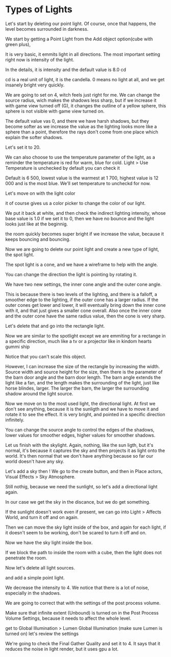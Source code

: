 # Types of Lights

Let's start by deleting our point light.
Of course, once that happens, the level becomes surrounded in darkness.

We start by getting a Point Light from the Add object option(cube with green plus),

It is very basic, it emmits light in all directions.
The most important setting right now is intensity of the light.

In the details, it is intensity and the default value is 8.0 cd

cd is a real unit of light, it is the candella.
0 means no light at all, and we get insanely bright very quickly.

We are going to set on 4, witch feels just right for me.
We can change the source radius, wich makes the shadows less sharp, but if we increase it with game view turned off (G), it changes the outline of a yellow sphere, this sphere is not visible with game view turned on.

The default value vas 0, and there we have harsh shadows, but they become softer as we increase the value as the lighting looks more like a sphere than a point, therefore the rays don't come from one place which explain the softer shadows.

Let's set it to 20.

We can also choose to use the temperature parameter of the light, as a reminder the temperature is red for warm, blue for cold.
Light > Use Temperature is unchecked by default you can check it

Default is 6 500, lowest value is the warmest at 1 700, highest value is 12 000 and is the most blue.
We'll set temperature to uncheckd for now.

Let's move on with the light color

it of course gives us a color picker to change the color of our light.

We put it back at white, and then check the indirect lighting intensity, whose base value is 1.0
if we set it to 0, then we have no bounce and the light looks just like at the beginnig.

the room quickly becomes super bright if we increase the value, because it keeps bouncing and bouncing.

Now we are going to delete our point light and create a new type of light, the spot light.

The spot light is a cone, and we have a wireframe to help with the angle.

You can change the direction the light is pointing by rotating it.

We have two new settings, the inner cone angle and the outer cone angle.

This is because there is two levels of the lighting, and there is a falloff, a smoother edge to the lighting, if the outer cone has a larger radius.
If the outer cones get lower and lower, it will eventually bring down the inner cone with it, and that just gives a smaller cone overall. Also once the inner cone and the outer cone have the same radius value, then the cone is very sharp.

Let's delete that and go into the rectangle light.

Now we are similar to the spotlight except we are emmiting for a rectange in a specific direction, much like a tv or a projector like in kindom hearts gummi ship

Notice that you can't scale this object.

However, I can increase the size of the rectangle by increasing the width.
Source width and source height for the size, then there is the parameter of the barn door angle and the barn door length.
The barn angle extends the light like a fan, and the length makes the surrounding of the light, just like horse blindes, larger.
The larger the barn, the larger the surrounding shadow around the light source.

Now we move on to the most used light, the directional light.
At first we don't see anything, because it is the sunligth and we have to move it and rotate it to see the effect.
It is very bright, and pointed in a specific direction infinitely.

You can change the source angle to control the edges of the shadows, lower values for smoother edges, higher values for smoother shadows.

Let us finish with the skylight.
Again, nothing, like the sun ligth, but it's normal, it's because it captures the sky and then projects it as light onto the world.
It's then normal that we don't have anything because so far our world doesn't have any sky.

Let's add a sky then ! We go to the create button, and then in Place actors, Visual Effects > Sky Atmosphere.

Still nothig, because we need the sunlight, so let's add a directional light again.

In our case we get the sky in the discance, but we do get something.

If the sunlight doesn't work even if present, we can go into Light > Affects World, and turn it off and on again.

Then we can move the sky light inside of the box, and again for each light, if it doesn't seem to be working, don't be scared to turn it off and on.

Now we have the sky light inside the box.

If we block the path to inside the room with a cube, then the light does not penetrate the room.

Now let's delete all light sources.

and add a simple point light.

We decrease the intensity to 4. We notice that there is a lot of noise, especially in the shadows.

We are going to correct that with the settings of the post process volume.

Make sure that infinite extent (Unbound) is turned on in the Post Process Volume Settings, because it needs to affect the whole level.

get to Global Illumination > Lumen Global Illumination (make sure Lumen is turned on)
let's review the settings

We're going to check the Final Gather Quality and set it to 4.
It says that it reduces the noise in light render, but it uses gpu a lot.
